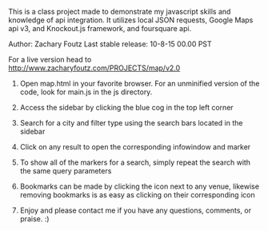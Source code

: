 This is a class project made to demonstrate my javascript skills and knowledge of api integration. It utilizes local JSON requests, Google Maps api v3, and Knockout.js framework, and foursquare api.

Author: Zachary Foutz
Last stable release: 10-8-15 00.00 PST

For a live version head to http://www.zacharyfoutz.com/PROJECTS/map/v2.0

1. Open map.html in your favorite browser. For an unminified version of the code, look for main.js in the js directory.

2. Access the sidebar by clicking the blue cog in the top left corner

3. Search for a city and filter type using the search bars located in the sidebar

4. Click on any result to open the corresponding infowindow and marker

5. To show all of the markers for a search, simply repeat the search with the same query parameters

6. Bookmarks can be made by clicking the icon next to any venue, likewise removing bookmarks is as easy as clicking on their corresponding icon

7. Enjoy and please contact me if you have any questions, comments, or praise. :)

